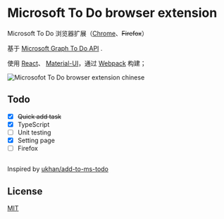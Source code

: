 # Microsoft To Do browser extension

Microsoft To Do 浏览器扩展（[Chrome](https://chrome.google.com/webstore/detail/microsoft-to-do-chrome-ex/ffpljgmbiankjaokoefefmkoghcgoodn)、~~Firefox~~）

基于 [Microsoft Graph To Do API](https://docs.microsoft.com/en-us/graph/todo-concept-overview) .

使用 [React](https://reactjs.org/)、
[Material-UI](https://material-ui.com/)，通过 [Webpack](https://webpack.js.org/) 构建；

![Microsofot To Do browser extension chinese](https://user-images.githubusercontent.com/20236883/149649995-d91d2a80-adda-4b3e-b0a5-17793f244582.gif)


## Todo

- [x] ~~Quick add task~~
- [x] TypeScript
- [ ] Unit testing
- [x] Setting page
- [ ] Firefox

##

Inspired by [ukhan/add-to-ms-todo](https://github.com/ukhan/add-to-ms-todo)

## License

[MIT](https://opensource.org/licenses/MIT)
